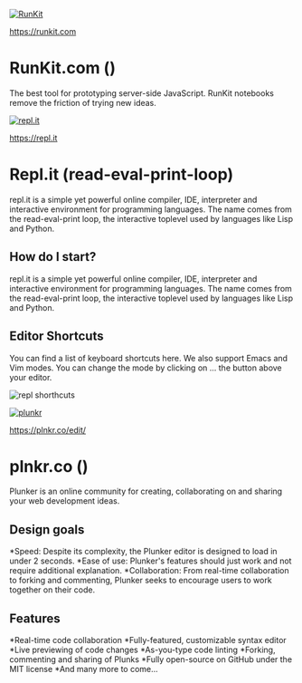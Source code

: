 [![RunKit](https://raw.githubusercontent.com/amhatami/Certifications-Tools/master/img/RunKit-logo.JPG)](https://runkit.com)

https://runkit.com
# RunKit.com ()
The best tool for prototyping server-side JavaScript. RunKit notebooks remove the friction of trying new ideas.




[![repl.it](https://raw.githubusercontent.com/amhatami/Certifications-Tools/master/img/repl-ie-logo-small.png)](https://repl.it)

https://repl.it
# Repl.it (read-eval-print-loop)
repl.it is a simple yet powerful online compiler, IDE, interpreter and interactive environment for programming languages. The name comes from the read-eval-print loop, the interactive toplevel used by languages like Lisp and Python.

## How do I start?
repl.it is a simple yet powerful online compiler, IDE, interpreter and interactive environment for programming languages. The name comes from the read-eval-print loop, the interactive toplevel used by languages like Lisp and Python.
## Editor Shortcuts
You can find a list of keyboard shortcuts here.
We also support Emacs and Vim modes. You can change the mode by clicking on ... the button above your editor.

![repl shorthcuts](https://raw.githubusercontent.com/amhatami/Certifications-Tools/master/img/repl-shortcuts.JPG)



[![plunkr](https://raw.githubusercontent.com/amhatami/Certifications-Tools/master/img/plunker-logo.jpg)](https://plnkr.co/edit/)

https://plnkr.co/edit/
# plnkr.co ()
Plunker is an online community for creating, collaborating on and sharing your web development ideas.

## Design goals
*Speed: Despite its complexity, the Plunker editor is designed to load in under 2 seconds.
*Ease of use: Plunker's features should just work and not require additional explanation.
*Collaboration: From real-time collaboration to forking and commenting, Plunker seeks to encourage users to work together on their code.

## Features
*Real-time code collaboration
*Fully-featured, customizable syntax editor
*Live previewing of code changes
*As-you-type code linting
*Forking, commenting and sharing of Plunks
*Fully open-source on GitHub under the MIT license
*And many more to come...


